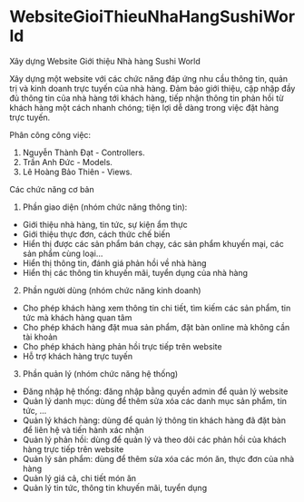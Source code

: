 # WebsiteGioiThieuNhaHangSushiWorld
Xây dựng Website Giới thiệu Nhà hàng Sushi World

Xây dựng một website với các chức năng đáp ứng nhu cầu thông tin, quản trị và kinh doanh trực tuyến của nhà hàng. Đảm bảo giới thiệu, cập nhập đầy đủ thông tin của nhà hàng tới khách hàng, tiếp nhận thông tin phản hồi từ khách hàng một cách nhanh chóng; tiện lợi dễ dàng trong việc đặt hàng trực tuyến.

Phân công công việc:
  1. Nguyễn Thành Đạt - Controllers.
  2. Trần Anh Đức -  Models.
  3. Lê Hoàng Bảo Thiên - Views.
  
Các chức năng cơ bản
  1. Phần giao diện (nhóm chức năng thông tin):
  - Giới thiệu nhà hàng, tin tức, sự kiện ẩm thực
  - Giới thiệu thực đơn, cách thức chế biến
  - Hiển thị được các sản phẩm bán chạy, các sản phẩm khuyến mại, các sản phẩm cùng loại…
  - Hiển thị thông tin, đánh giá phản hồi về nhà hàng
  - Hiển thị các thông tin khuyến mãi, tuyển dụng của nhà hàng
  
  2. Phần người dùng (nhóm chức năng kinh doanh)
  - Cho phép khách hàng xem thông tin chi tiết, tìm kiếm các sản phẩm, tin tức mà khách hàng quan tâm
  - Cho phép khách hàng đặt mua sản phẩm, đặt bàn online mà không cần tài khoản
  - Cho phép khách hàng phản hồi trực tiếp trên website
  - Hỗ trợ khách hàng trực tuyến 
  
  3. Phần quản lý (nhóm chức năng hệ thống)
  - Đăng nhập hệ thống: đăng nhập bằng quyền admin để quản lý website
  - Quản lý danh mục: dùng để thêm sửa xóa các danh mục sản phẩm, tin tức, ...
  - Quản lý khách hàng: dùng để quản lý thông tin khách hàng đã đặt bàn để liên hệ và tiến hành xác nhận
  - Quản lý phản hồi: dùng để quản lý và theo dõi các phản hồi của khách hàng trực tiếp trên website
  - Quản lý sản phẩm: dùng để thêm sửa xóa các món ăn, thực đơn của nhà hàng
  - Quản lý giá cả, chi tiết món ăn
  - Quản lý tin tức, thông tin khuyến mãi, tuyển dụng
